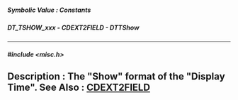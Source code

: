 ##### Symbolic Value : Constants
##### DT_TSHOW_xxx - CDEXT2FIELD - DTTShow
---
##### #include <misc.h>
**Description :**
The "Show" format of the "Display Time".
**See Also :**
[CDEXT2FIELD](D:/md_files/CDEXT2FIELD.md)
---
